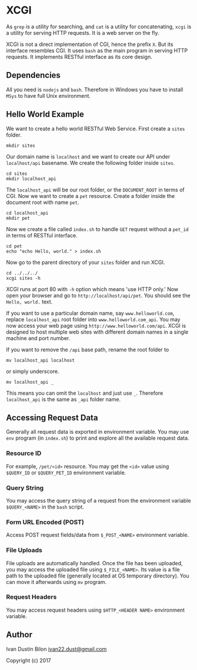 # XCGI

As `grep` is a utility for searching, and `cat` is a utility for
concatenating, `xcgi` is a utility for serving HTTP requests. It is a 
web server on the fly.

XCGI is not a direct implementation of CGI, hence the prefix `X`. But its 
interface resembles CGI. It uses `bash` as the main program in serving HTTP 
requests. It implements RESTful interface as its core design.

## Dependencies

All you need is `nodejs` and `bash`. Therefore in Windows you have to install
`MSys` to have full Unix environment.

## Hello World Example

We want to create a hello world RESTful Web Service. First create a `sites`
folder.

```
mkdir sites
```

Our domain name is `localhost` and we want to create our API under 
`localhost/api` basename. We create the following folder inside 
`sites`.

```
cd sites
mkdir localhost_api
```

The `localhost_api` will be our root folder, or the `DOCUMENT_ROOT` in 
terms of CGI. Now we want to create a `pet` resource. Create a folder inside the
document root with name `pet`.

```
cd localhost_api
mkdir pet
```

Now we create a file called `index.sh` to handle `GET` request without a
`pet_id` in terms of RESTful interface.

```
cd pet
echo "echo Hello, world." > index.sh
```

Now go to the parent directory of your `sites` folder and run XCGI.

```
cd ../../../
xcgi sites -h
```

XCGI runs at port 80 with `-h` option which means 'use HTTP only.' Now open
your browser and go to `http://localhost/api/pet`. You should see the
`Hello, world.` text.

If you want to use a particular domain name, say `www.helloworld.com`, replace
`localhost_api` root folder into `www.helloworld.com_api`. You may now access
your web page using `http://www.helloworld.com/api`. XCGI is designed to host
multiple web sites with different domain names in a single machine and port 
number.

If you want to remove the `/api` base path, rename the root folder to

```
mv localhost_api localhost
```

or simply underscore.

```
mv localhost_api _
```

This means you can omit the `localhost` and just use `_`. Therefore 
`localhost_api` is the same as `_api` folder name.

## Accessing Request Data

Generally all request data is exported in environment variable. You may use
`env` program (in `index.sh`) to print and explore all the available 
request data.

### Resource ID

For example, `/pet/<id>` resource. You may get the `<id>` value using 
`$QUERY_ID` or `$QUERY_PET_ID` environment variable.

### Query String

You may access the query string of a request from the environment variable
`$QUERY_<NAME>` in the `bash` script.

### Form URL Encoded (POST)

Access POST request fields/data from `$_POST_<NAME>` environment variable.

### File Uploads

File uploads are automatically handled. Once the file has been uploaded, you
may access the uploaded file using `$_FILE_<NAME>`. Its value is a file path
to the uploaded file (generally located at OS temporary directory). You can
move it afterwards using `mv` program.

### Request Headers

You may access request headers using `$HTTP_<HEADER NAME>` environment variable.

## Author

Ivan Dustin Bilon <ivan22.dust@gmail.com>

Copyright (c) 2017

